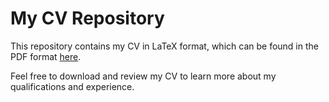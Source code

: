 # My CV Repository

This repository contains my CV in LaTeX format, which can be found in the PDF format [here](CV.pdf).

Feel free to download and review my CV to learn more about my qualifications and experience.